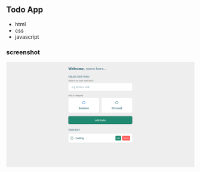 ## Todo App

- html
- css
- javascript

### screenshot
![todo-app](https://raw.githubusercontent.com/ilhammfadilah/todo/main/todo.png)
